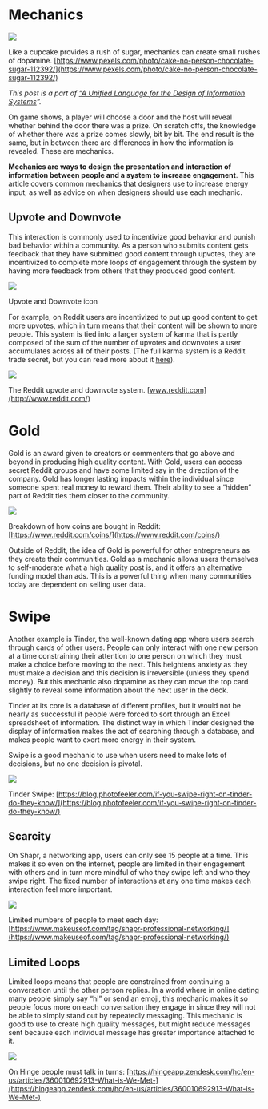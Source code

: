 ﻿---
author:  Rachel Aliana
date: Jun 14, 2019
source: https://rachelaliana.medium.com/incentivizers-53323e344938

---

# Mechanics

![](images/nE6zfU1pl153gQfsaeR42w.jpeg)

Like a cupcake provides a rush of sugar, mechanics can create small rushes of dopamine.  [https://www.pexels.com/photo/cake-no-person-chocolate-sugar-112392/](https://www.pexels.com/photo/cake-no-person-chocolate-sugar-112392/)

_This post is a part of_ [_“A Unified Language for the Design of Information Systems_](a-unified-language-for-the-design-of-information-systems.md)_”._

On game shows, a player will choose a door and the host will reveal whether behind the door there was a prize. On scratch offs, the knowledge of whether there was a prize comes slowly, bit by bit. The end result is the same, but in between there are differences in how the information is revealed. These are mechanics.

**Mechanics are ways to design the presentation and interaction of information between people and a system to increase engagement**. This article covers common mechanics that designers use to increase energy input, as well as advice on when designers should use each mechanic.

## Upvote and Downvote

This interaction is commonly used to incentivize good behavior and punish bad behavior within a community. As a person who submits content gets feedback that they have submitted good content through upvotes, they are incentivized to complete more loops of engagement through the system by having more feedback from others that they produced good content.

![](images/wa4HQDapVSYKKFSFNRg8Cg.png)

Upvote and Downvote icon

For example, on Reddit users are incentivized to put up good content to get more upvotes, which in turn means that their content will be shown to more people. This system is tied into a larger system of karma that is partly composed of the sum of the number of upvotes and downvotes a user accumulates across all of their posts. (The full karma system is a Reddit trade secret, but you can read more about it  [here](https://www.reddit.com/r/TheoryOfReddit/comments/7qgsly/eli5how_do_they_calculate_the_karma_add_up_on/?st=jqb8te4r&sh=23bff398)).

![](images/7VCi1yHmIn5dKfeosrjzcg.png)

The Reddit upvote and downvote system.  [www.reddit.com](http://www.reddit.com/)

# Gold

Gold is an award given to creators or commenters that go above and beyond in producing high quality content. With Gold, users can access secret Reddit groups and have some limited say in the direction of the company. Gold has longer lasting impacts within the individual since someone spent real money to reward them. Their ability to see a “hidden” part of Reddit ties them closer to the community.

![](images/NX4eYiCp8mrDF_JDizPVQw.png)

Breakdown of how coins are bought in Reddit:  [https://www.reddit.com/coins/](https://www.reddit.com/coins/)

Outside of Reddit, the idea of Gold is powerful for other entrepreneurs as they create their communities. Gold as a mechanic allows users themselves to self-moderate what a high quality post is, and it offers an alternative funding model than ads. This is a powerful thing when many communities today are dependent on selling user data.

# Swipe

Another example is Tinder, the well-known dating app where users search through cards of other users. People can only interact with one new person at a time constraining their attention to one person on which they must make a choice before moving to the next. This heightens anxiety as they must make a decision and this decision is irreversible (unless they spend money). But this mechanic also dopamine as they can move the top card slightly to reveal some information about the next user in the deck.

Tinder at its core is a database of different profiles, but it would not be nearly as successful if people were forced to sort through an Excel spreadsheet of information. The distinct way in which Tinder designed the display of information makes the act of searching through a database, and makes people want to exert more energy in their system.

Swipe is a good mechanic to use when users need to make lots of decisions, but no one decision is pivotal.

![](images/JCktjFSxukwYNxNk0RrAxg.jpeg)

Tinder Swipe:  [https://blog.photofeeler.com/if-you-swipe-right-on-tinder-do-they-know/](https://blog.photofeeler.com/if-you-swipe-right-on-tinder-do-they-know/)

## Scarcity

On Shapr, a networking app, users can only see 15 people at a time. This makes it so even on the internet, people are limited in their engagement with others and in turn more mindful of who they swipe left and who they swipe right. The fixed number of interactions at any one time makes each interaction feel more important.

![](images/BXnqGbb4kf_E1DMjR0ks5Q.png)

Limited numbers of people to meet each day:  [https://www.makeuseof.com/tag/shapr-professional-networking/](https://www.makeuseof.com/tag/shapr-professional-networking/)

## Limited Loops

Limited loops means that people are constrained from continuing a conversation until the other person replies. In a world where in online dating many people simply say “hi” or send an emoji, this mechanic makes it so people focus more on each conversation they engage in since they will not be able to simply stand out by repeatedly messaging. This mechanic is good to use to create high quality messages, but might reduce messages sent because each individual message has greater importance attached to it.

![](images/zIvCQBjVF5C8-oJg9TVwEw.png)

On Hinge people must talk in turns:  [https://hingeapp.zendesk.com/hc/en-us/articles/360010692913-What-is-We-Met-](https://hingeapp.zendesk.com/hc/en-us/articles/360010692913-What-is-We-Met-)

